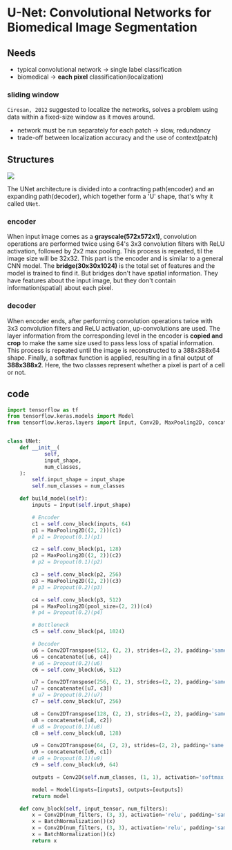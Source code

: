 # U-Net: Convolutional Networks for Biomedical Image Segmentation

## Needs
- typical convolutional network &rarr; single label classification
- biomedical &rarr; **each pixel** classification(localization)

### sliding window
```Ciresan, 2012``` suggested to localize the networks, solves a problem using data within a fixed-size window as it moves around.
- network must be run separately for each patch &rarr; slow, redundancy
- trade-off between localization accuracy and the use of context(patch)

## Structures
![](../asset/segmentation/unet-structure.png)

The UNet architecture is divided into a contracting path(encoder) and an expanding path(decoder), which together form a 'U' shape, that's why it called ```UNet```. 

### encoder
When input image comes as a **grayscale(572x572x1)**, convolution operations are performed twice using 64's 3x3 convolution filters with ReLU activation, followed by 2x2 max pooling. 
This process is repeated, til the image size will be 32x32. 
This part is the encoder and is similar to a general CNN model.
The **bridge(30x30x1024)** is the total set of features and the model is trained to find it. 
But bridges don't have spatial information. 
They have features about the input image, but they don't contain information(spatial) about each pixel. 

### decoder
When encoder ends, after performing convolution operations twice with 3x3 convolution filters and ReLU activation, up-convolutions are used. 
The layer information from the corresponding level in the encoder is **copied and crop** to make the same size used to pass less loss of spatial information. 
This process is repeated until the image is reconstructed to a 388x388x64 shape. 
Finally, a softmax function is applied, resulting in a final output of **388x388x2**. 
Here, the two classes represent whether a pixel is part of a cell or not.

## code
```python
import tensorflow as tf
from tensorflow.keras.models import Model
from tensorflow.keras.layers import Input, Conv2D, MaxPooling2D, concatenate, Conv2DTranspose, BatchNormalization, Activation, Dropout


class UNet:
    def __init__(
            self,
            input_shape,
            num_classes,
    ):
        self.input_shape = input_shape
        self.num_classes = num_classes

    def build_model(self):
        inputs = Input(self.input_shape)

        # Encoder
        c1 = self.conv_block(inputs, 64)
        p1 = MaxPooling2D((2, 2))(c1)
        # p1 = Dropout(0.1)(p1)

        c2 = self.conv_block(p1, 128)
        p2 = MaxPooling2D((2, 2))(c2)
        # p2 = Dropout(0.1)(p2)

        c3 = self.conv_block(p2, 256)
        p3 = MaxPooling2D((2, 2))(c3)
        # p3 = Dropout(0.2)(p3)

        c4 = self.conv_block(p3, 512)
        p4 = MaxPooling2D(pool_size=(2, 2))(c4)
        # p4 = Dropout(0.2)(p4)

        # Bottleneck
        c5 = self.conv_block(p4, 1024)

        # Decoder
        u6 = Conv2DTranspose(512, (2, 2), strides=(2, 2), padding='same')(c5)
        u6 = concatenate([u6, c4])
        # u6 = Dropout(0.2)(u6)
        c6 = self.conv_block(u6, 512)

        u7 = Conv2DTranspose(256, (2, 2), strides=(2, 2), padding='same')(c6)
        u7 = concatenate([u7, c3])
        # u7 = Dropout(0.2)(u7)
        c7 = self.conv_block(u7, 256)

        u8 = Conv2DTranspose(128, (2, 2), strides=(2, 2), padding='same')(c7)
        u8 = concatenate([u8, c2])
        # u8 = Dropout(0.1)(u8)
        c8 = self.conv_block(u8, 128)

        u9 = Conv2DTranspose(64, (2, 2), strides=(2, 2), padding='same')(c8)
        u9 = concatenate([u9, c1])
        # u9 = Dropout(0.1)(u9)
        c9 = self.conv_block(u9, 64)

        outputs = Conv2D(self.num_classes, (1, 1), activation='softmax')(c9)

        model = Model(inputs=[inputs], outputs=[outputs])
        return model

    def conv_block(self, input_tensor, num_filters):
        x = Conv2D(num_filters, (3, 3), activation='relu', padding='same')(input_tensor)
        x = BatchNormalization()(x)
        x = Conv2D(num_filters, (3, 3), activation='relu', padding='same')(x)
        x = BatchNormalization()(x)
        return x
```

